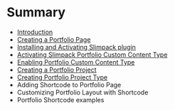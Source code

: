 # Summary

* [Introduction](README.md)
* [Creating a Portfolio Page](creating-a-portfolio-page.md)
* [Installing and Activating Slimpack plugin](installing-and-activating-slimpack-plugin.md)
* [Activating Slimpack Portfolio Custom Content Type](activating-slimpack-portfolio-custom-content-type.md)
* [Enabling Portfolio Custom Content Type](enabling-portfolio-custom-content-type.md)
* [Creating a Portfolio Project](creating-a-portfolio-project.md)
* [Creating Portfolio Project Type](creating-portfolio-project-type.md)
* Adding Shortcode to Portfolio Page
* Customizing Portfolio Layout with Shortcode
* Portfolio Shortcode examples

